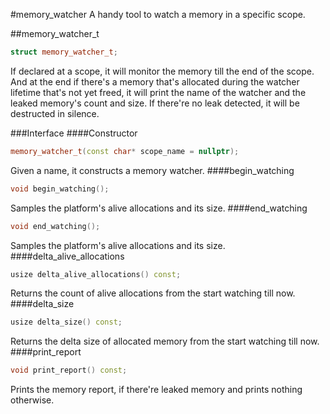 #memory_watcher
A handy tool to watch a memory in a specific scope.

##memory_watcher_t
```C++
struct memory_watcher_t;
```
If declared at a scope, it will monitor the memory till the end of the scope. And at the end if there's a memory that's allocated during the watcher lifetime that's not yet freed, it will print the name of the watcher and the leaked memory's count and size. If there're no leak detected, it will be destructed in silence.

###Interface
####Constructor
```C++
memory_watcher_t(const char* scope_name = nullptr);
```
Given a name, it constructs a memory watcher.
####begin_watching
```C++
void begin_watching();
```
Samples the platform's alive allocations and its size.
####end_watching
```C++
void end_watching();
```
Samples the platform's alive allocations and its size.
####delta_alive_allocations
```C++
usize delta_alive_allocations() const;
```
Returns the count of alive allocations from the start watching till now.
####delta_size
```C++
usize delta_size() const;
```
Returns the delta size of allocated memory from the start watching till now.
####print_report
```c++
void print_report() const;
```
Prints the memory report, if there're leaked memory and prints nothing otherwise.